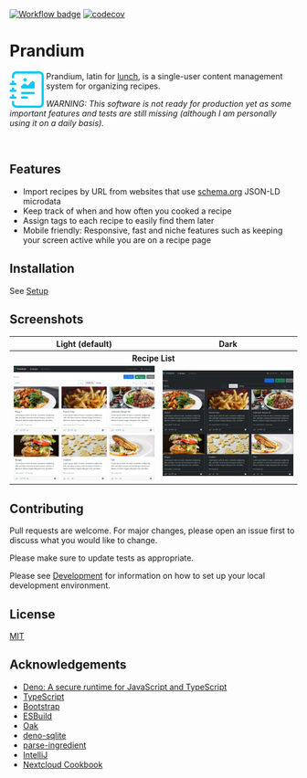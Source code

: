 [![Workflow badge](https://github.com/dhardtke/prandium/actions/workflows/ci.yml/badge.svg)](https://github.com/dhardtke/prandium/actions/workflows/ci.yml)
[![codecov](https://codecov.io/gh/dhardtke/prandium/branch/main/graph/badge.svg?token=SIR9GFWW4V)](https://codecov.io/gh/dhardtke/prandium)

# Prandium

<!--suppress HtmlDeprecatedAttribute -->
<img align="left" src="assets/favicon.svg" width="64" alt="Logo" />

Prandium, latin for [lunch](https://en.wiktionary.org/wiki/prandium), is a single-user content management system for organizing recipes.

*WARNING: This software is not ready for production yet as some important features and tests are still missing (although I am personally using it on a
daily basis).*

<br clear="left"/>

## Features

- Import recipes by URL from websites that use [schema.org](https://schema.org/) JSON-LD microdata
- Keep track of when and how often you cooked a recipe
- Assign tags to each recipe to easily find them later
- Mobile friendly: Responsive, fast and niche features such as keeping your screen active while you are on a recipe page

## Installation

See [Setup](docs/setup.md)

## Screenshots

<table>
   <tr>
      <th>Light (default)</th>
      <th>Dark</th>
   </tr>
   <tr>
      <th colspan="2" style="text-align: center">Recipe List</th>
   </tr>
   <tr>
      <td>
         <a href="docs/readme-images/recipe-list/light.webp">
            <img src="docs/readme-images/recipe-list/light.thumb.webp" alt="recipe list in light mode">
         </a>
      </td>
      <td>
         <a href="docs/readme-images/recipe-list/dark.webp">
            <img src="docs/readme-images/recipe-list/dark.thumb.webp" alt="the dark version of the recipe list">
         </a>
      </td>
   </tr>
</table>

## Contributing

Pull requests are welcome. For major changes, please open an issue first to discuss what you would like to change.

Please make sure to update tests as appropriate.

Please see [Development](docs/development.md) for information on how to set up your local development environment.

## License

[MIT](https://choosealicense.com/licenses/mit/)

## Acknowledgements

* [Deno: A secure runtime for JavaScript and TypeScript](https://deno.land/)
* [TypeScript](https://www.typescriptlang.org/)
* [Bootstrap](https://getbootstrap.com/)
* [ESBuild](https://esbuild.github.io/)
* [Oak](https://oakserver.github.io/oak/)
* [deno-sqlite](https://github.com/dyedgreen/deno-sqlite)
* [parse-ingredient](https://jakeboone02.github.io/parse-ingredient/)
* [IntelliJ](https://www.jetbrains.com/idea/)
* [Nextcloud Cookbook](https://github.com/nextcloud/cookbook)
